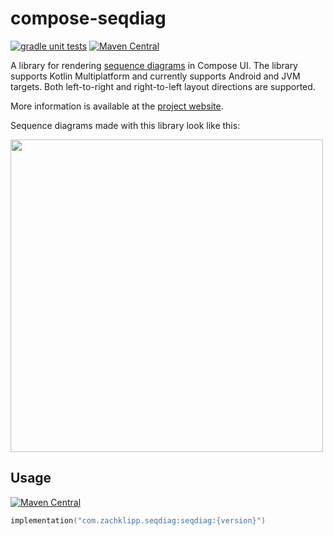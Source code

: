 # compose-seqdiag

[![gradle unit tests](https://github.com/zach-klippenstein/compose-seqdiag/actions/workflows/ci.yml/badge.svg?branch=main)](https://github.com/zach-klippenstein/compose-seqdiag/actions/workflows/ci.yml)
[![Maven Central](https://img.shields.io/maven-central/v/com.zachklipp.seqdiag/seqdiag.svg?label=Maven%20Central)](https://search.maven.org/search?q=g:%22com.zachklipp.seqdiag%22)

A library for rendering [sequence diagrams](https://en.wikipedia.org/wiki/Sequence_diagram) in
Compose UI. The library supports Kotlin Multiplatform and currently supports Android and JVM
targets. Both left-to-right and right-to-left layout directions are supported.

More information is available at the [project website](http://www.zachklipp.com/compose-seqdiag/index.html).

Sequence diagrams made with this library look like this:

<img src=".assets/sample-diagram.png" width="500">

## Usage

[![Maven Central](https://img.shields.io/maven-central/v/com.zachklipp.seqdiag/seqdiag.svg?label=Maven%20Central)](https://search.maven.org/search?q=g:%22com.zachklipp.seqdiag%22)

```kotlin
implementation("com.zachklipp.seqdiag:seqdiag:{version}")
```